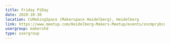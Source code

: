 ```yaml
---
title: Friday PiDay
date: 2020-10-30
location: CoMakingSpace (Makerspace Heidelberg), Heidelberg
link: https://www.meetup.com/Heidelberg-Makers-Meetup/events/sncmprybcnbnc/
usergroup: makershd
type: usergroup
---
```

